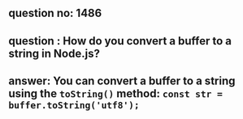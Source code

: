
      
## question no: 1486

## question : How do you convert a buffer to a string in Node.js?

## answer: You can convert a buffer to a string using the `toString()` method: `const str = buffer.toString('utf8');`
      